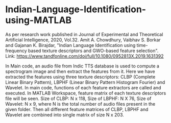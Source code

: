 # Indian-Language-Identification-using-MATLAB

As per research work published in Journal of Experimental and Theoretical Artificial Intelligence, 2020, Vol.32. Amit A. Chowdhury, Vaibhav S. Borkar and Gajanan K. Birajdar, "Indian Language Identification using time-frequency based texture descriptors and GWO-based feature selection".
Link: https://www.tandfonline.com/doi/full/10.1080/0952813X.2019.1631392

In Main code, an audio file from Indic TTS database is used to compute a spectrogram image and then extract the features from it. Here we have extracted the features using three texture descriptors: CLBP (Complete Linear Binary Pattern), LBPHF (Linear Binary Pattern Histogram Fourier) and Wavelet. In main code, functions of each feature extractors are called and executed. In MATLAB Workspace, feature matrix of each texture descriptors file will be seen. Size of CLBP: N x 118, Size of LBPHF: N X 76, Size of Wavelet: N x 9, where N is the total number of audio files present in the given folder. Then all different feature matrices of CLBP, LBPHF and Wavelet are combined into single matrix of size N x 203. 
